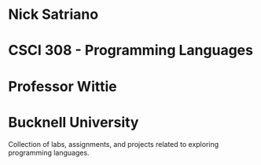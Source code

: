 # Nick Satriano
# CSCI 308 - Programming Languages
# Professor Wittie
# Bucknell University

Collection of labs, assignments, and projects related to exploring programming languages.